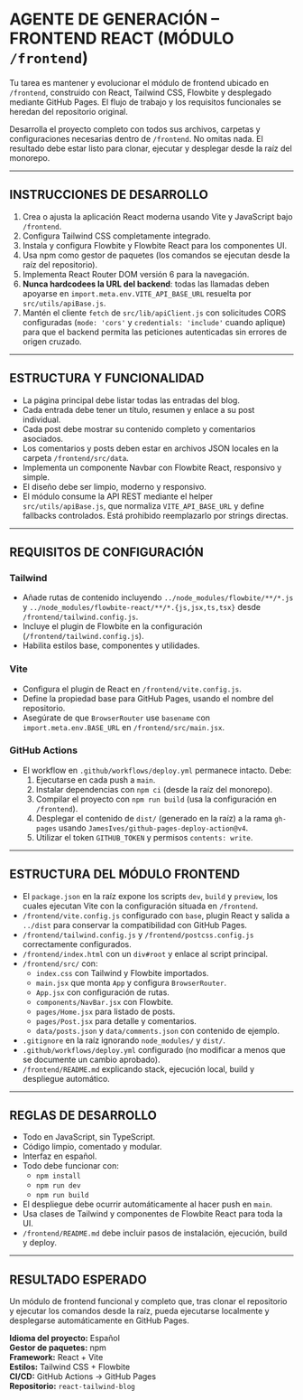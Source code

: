 # AGENTE DE GENERACIÓN – FRONTEND REACT (MÓDULO `/frontend`)

Tu tarea es mantener y evolucionar el módulo de frontend ubicado en `/frontend`, construido con React, Tailwind CSS, Flowbite y desplegado mediante GitHub Pages. El flujo de trabajo y los requisitos funcionales se heredan del repositorio original.

Desarrolla el proyecto completo con todos sus archivos, carpetas y configuraciones necesarias dentro de `/frontend`. No omitas nada. El resultado debe estar listo para clonar, ejecutar y desplegar desde la raíz del monorepo.

---

## INSTRUCCIONES DE DESARROLLO

1. Crea o ajusta la aplicación React moderna usando Vite y JavaScript bajo `/frontend`.
2. Configura Tailwind CSS completamente integrado.
3. Instala y configura Flowbite y Flowbite React para los componentes UI.
4. Usa npm como gestor de paquetes (los comandos se ejecutan desde la raíz del repositorio).
5. Implementa React Router DOM versión 6 para la navegación.
6. **Nunca hardcodees la URL del backend**: todas las llamadas deben apoyarse en `import.meta.env.VITE_API_BASE_URL` resuelta por `src/utils/apiBase.js`.
7. Mantén el cliente `fetch` de `src/lib/apiClient.js` con solicitudes CORS configuradas (`mode: 'cors'` y `credentials: 'include'` cuando aplique) para que el backend permita las peticiones autenticadas sin errores de origen cruzado.

---

## ESTRUCTURA Y FUNCIONALIDAD

- La página principal debe listar todas las entradas del blog.
- Cada entrada debe tener un título, resumen y enlace a su post individual.
- Cada post debe mostrar su contenido completo y comentarios asociados.
- Los comentarios y posts deben estar en archivos JSON locales en la carpeta `/frontend/src/data`.
- Implementa un componente Navbar con Flowbite React, responsivo y simple.
- El diseño debe ser limpio, moderno y responsivo.
- El módulo consume la API REST mediante el helper `src/utils/apiBase.js`, que normaliza `VITE_API_BASE_URL` y define fallbacks controlados. Está prohibido reemplazarlo por strings directas.

---

## REQUISITOS DE CONFIGURACIÓN

### Tailwind
- Añade rutas de contenido incluyendo `../node_modules/flowbite/**/*.js` y `../node_modules/flowbite-react/**/*.{js,jsx,ts,tsx}` desde `/frontend/tailwind.config.js`.
- Incluye el plugin de Flowbite en la configuración (`/frontend/tailwind.config.js`).
- Habilita estilos base, componentes y utilidades.

### Vite
- Configura el plugin de React en `/frontend/vite.config.js`.
- Define la propiedad base para GitHub Pages, usando el nombre del repositorio.
- Asegúrate de que `BrowserRouter` use `basename` con `import.meta.env.BASE_URL` en `/frontend/src/main.jsx`.

### GitHub Actions
- El workflow en `.github/workflows/deploy.yml` permanece intacto. Debe:
  1. Ejecutarse en cada push a `main`.
  2. Instalar dependencias con `npm ci` (desde la raíz del monorepo).
  3. Compilar el proyecto con `npm run build` (usa la configuración en `/frontend`).
  4. Desplegar el contenido de `dist/` (generado en la raíz) a la rama `gh-pages` usando `JamesIves/github-pages-deploy-action@v4`.
  5. Utilizar el token `GITHUB_TOKEN` y permisos `contents: write`.

---

## ESTRUCTURA DEL MÓDULO FRONTEND

- El `package.json` en la raíz expone los scripts `dev`, `build` y `preview`, los cuales ejecutan Vite con la configuración situada en `/frontend`.
- `/frontend/vite.config.js` configurado con `base`, plugin React y salida a `../dist` para conservar la compatibilidad con GitHub Pages.
- `/frontend/tailwind.config.js` y `/frontend/postcss.config.js` correctamente configurados.
- `/frontend/index.html` con un `div#root` y enlace al script principal.
- `/frontend/src/` con:
  - `index.css` con Tailwind y Flowbite importados.
  - `main.jsx` que monta `App` y configura `BrowserRouter`.
  - `App.jsx` con configuración de rutas.
  - `components/NavBar.jsx` con Flowbite.
  - `pages/Home.jsx` para listado de posts.
  - `pages/Post.jsx` para detalle y comentarios.
  - `data/posts.json` y `data/comments.json` con contenido de ejemplo.
- `.gitignore` en la raíz ignorando `node_modules/` y `dist/`.
- `.github/workflows/deploy.yml` configurado (no modificar a menos que se documente un cambio aprobado).
- `/frontend/README.md` explicando stack, ejecución local, build y despliegue automático.

---

## REGLAS DE DESARROLLO

- Todo en JavaScript, sin TypeScript.
- Código limpio, comentado y modular.
- Interfaz en español.
- Todo debe funcionar con:
  - `npm install`
  - `npm run dev`
  - `npm run build`
- El despliegue debe ocurrir automáticamente al hacer push en `main`.
- Usa clases de Tailwind y componentes de Flowbite React para toda la UI.
- `/frontend/README.md` debe incluir pasos de instalación, ejecución, build y deploy.

---

## RESULTADO ESPERADO

Un módulo de frontend funcional y completo que, tras clonar el repositorio y ejecutar los comandos desde la raíz, pueda ejecutarse localmente y desplegarse automáticamente en GitHub Pages.

**Idioma del proyecto:** Español  
**Gestor de paquetes:** npm  
**Framework:** React + Vite  
**Estilos:** Tailwind CSS + Flowbite  
**CI/CD:** GitHub Actions → GitHub Pages  
**Repositorio:** `react-tailwind-blog`

